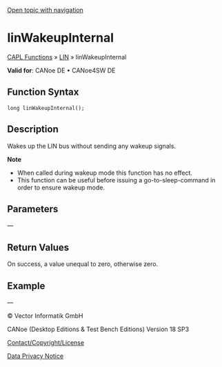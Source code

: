 [Open topic with navigation](../../../../../CANoeDEFamily.htm#Topics/CAPLFunctions/LIN/Functions/CAPLfunctionLINWakeInternal.md)

# linWakeupInternal

[CAPL Functions](../../CAPLfunctions.md) » [LIN](../CAPLfunctionsLINOverview.md) » linWakeupInternal

**Valid for**: CANoe DE • CANoe4SW DE

## Function Syntax

```plaintext
long linWakeupInternal();
```

## Description

Wakes up the LIN bus without sending any wakeup signals.

**Note**

- When called during wakeup mode this function has no effect.
- This function can be useful before issuing a go-to-sleep-command in order to ensure wakeup mode.

## Parameters

—

## Return Values

On success, a value unequal to zero, otherwise zero.

## Example

—

© Vector Informatik GmbH

CANoe (Desktop Editions & Test Bench Editions) Version 18 SP3

[Contact/Copyright/License](../../../Shared/ContactCopyrightLicense.md)

[Data Privacy Notice](https://www.vector.com/int/en/company/get-info/privacy-policy/)